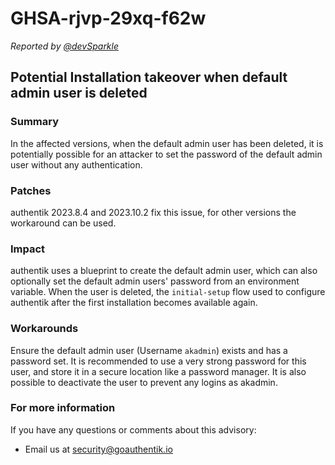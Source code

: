 # GHSA-rjvp-29xq-f62w

_Reported by [@devSparkle](https://github.com/devSparkle)_

## Potential Installation takeover when default admin user is deleted

### Summary

In the affected versions, when the default admin user has been deleted, it is potentially possible for an attacker to set the password of the default admin user without any authentication.

### Patches

authentik 2023.8.4 and 2023.10.2 fix this issue, for other versions the workaround can be used.

### Impact

authentik uses a blueprint to create the default admin user, which can also optionally set the default admin users' password from an environment variable. When the user is deleted, the `initial-setup` flow used to configure authentik after the first installation becomes available again.

### Workarounds

Ensure the default admin user (Username `akadmin`) exists and has a password set. It is recommended to use a very strong password for this user, and store it in a secure location like a password manager. It is also possible to deactivate the user to prevent any logins as akadmin.

### For more information

If you have any questions or comments about this advisory:

- Email us at [security@goauthentik.io](mailto:security@goauthentik.io)
